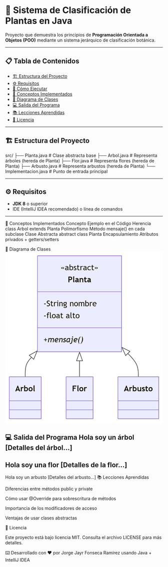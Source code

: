 # 🌱 Sistema de Clasificación de Plantas en Java

Proyecto que demuestra los principios de **Programación Orientada a Objetos (POO)** mediante un sistema jerárquico de clasificación botánica.

---

## 📋 Tabla de Contenidos
- [🏗️ Estructura del Proyecto](#️-estructura-del-proyecto)
- [⚙️ Requisitos](#️-requisitos)
- [🚀 Cómo Ejecutar](#-cómo-ejecutar)
- [🧠 Conceptos Implementados](#-conceptos-implementados)
- [📐 Diagrama de Clases](#-diagrama-de-clases)
- [💻 Salida del Programa](#-salida-del-programa)
- [📚 Lecciones Aprendidas](#-lecciones-aprendidas)
- [📜 Licencia](#-licencia)

---

## 🏗️ Estructura del Proyecto
src/
├── Planta.java # Clase abstracta base
├── Arbol.java # Representa árboles (hereda de Planta)
├── Flor.java # Representa flores (hereda de Planta)
├── Arbusto.java # Representa arbustos (hereda de Planta)
└── Implementacion.java # Punto de entrada principal

---

## ⚙️ Requisitos
- **JDK 8** o superior
- IDE (IntelliJ IDEA recomendado) o línea de comandos

---

🧠 Conceptos Implementados
Concepto	Ejemplo en el Código
Herencia	class Arbol extends Planta
Polimorfismo	Método mensaje() en cada subclase
Clase Abstracta	abstract class Planta
Encapsulamiento	Atributos privados + getters/setters

📐 Diagrama de Clases
![depp.png](IMAGEN/depp.png)

💻 Salida del Programa
Hola soy un árbol
[Detalles del árbol...]
---------------------------------------------
Hola soy una flor
[Detalles de la flor...]
---------------------------------------------
Hola soy un arbusto
[Detalles del arbusto...]
📚 Lecciones Aprendidas

Diferencias entre métodos public y private

Cómo usar @Override para sobrescritura de métodos

Importancia de los modificadores de acceso

Ventajas de usar clases abstractas

📜 Licencia

Este proyecto está bajo licencia MIT.
Consulta el archivo LICENSE para más detalles.

⌨️ Desarrollado con ❤️ por Jorge Jayr Fonseca Ramírez usando Java + IntelliJ IDEA
